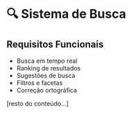 # 🔍 Sistema de Busca

## Requisitos Funcionais

- Busca em tempo real
- Ranking de resultados
- Sugestões de busca
- Filtros e facetas
- Correção ortográfica

[resto do conteúdo...]